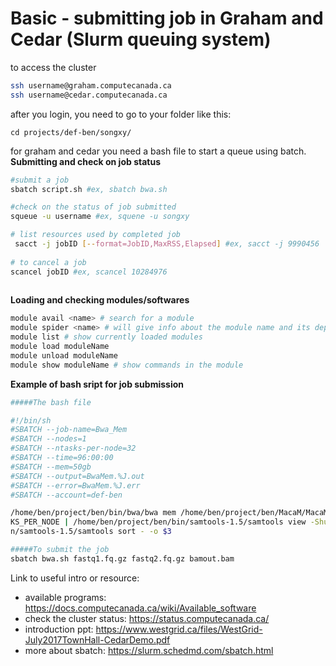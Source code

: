 # Basic - submitting job in Graham and Cedar (Slurm queuing system)
to access the cluster
```bash
ssh username@graham.computecanada.ca
ssh username@cedar.computecanada.ca
```
after you login, you need to go to your folder like this:
```
cd projects/def-ben/songxy/
```
for graham and cedar you need a bash file to start a queue using batch. 
**Submitting and check on job status**
```bash
#submit a job
sbatch script.sh #ex, sbatch bwa.sh

#check on the status of job submitted
squeue -u username #ex, squene -u songxy

# list resources used by completed job
 sacct -j jobID [--format=JobID,MaxRSS,Elapsed] #ex, sacct -j 9990456
 
# to cancel a job
scancel jobID #ex, scancel 10284976
 
```
**Loading and checking modules/softwares**
```bash
module avail <name> # search for a module
module spider <name> # will give info about the module name and its dependcies
module list # show currently loaded modules
module load moduleName
module unload moduleName
module show moduleName # show commands in the module
```
**Example of bash sript for job submission**
```bash
#####The bash file 

#!/bin/sh                                                                                            
#SBATCH --job-name=Bwa_Mem                                                                           
#SBATCH --nodes=1                                                                                    
#SBATCH --ntasks-per-node=32                                                                         
#SBATCH --time=96:00:00                                                                              
#SBATCH --mem=50gb                                                                                   
#SBATCH --output=BwaMem.%J.out                                                                       
#SBATCH --error=BwaMem.%J.err                                                                        
#SBATCH --account=def-ben                                                                            

/home/ben/project/ben/bin/bwa/bwa mem /home/ben/project/ben/MacaM/MacaM_mt_y.fa $1 $2 -t $SLURM_NTAS\
KS_PER_NODE | /home/ben/project/ben/bin/samtools-1.5/samtools view -Shu - | /home/ben/project/ben/bi\
n/samtools-1.5/samtools sort - -o $3

#####To submit the job
sbatch bwa.sh fastq1.fq.gz fastq2.fq.gz bamout.bam
```

Link to useful intro or resource:
- available programs: https://docs.computecanada.ca/wiki/Available_software
- check the cluster status: https://status.computecanada.ca/
- introduction ppt: https://www.westgrid.ca/files/WestGrid-July2017TownHall-CedarDemo.pdf
- more about sbatch: https://slurm.schedmd.com/sbatch.html
